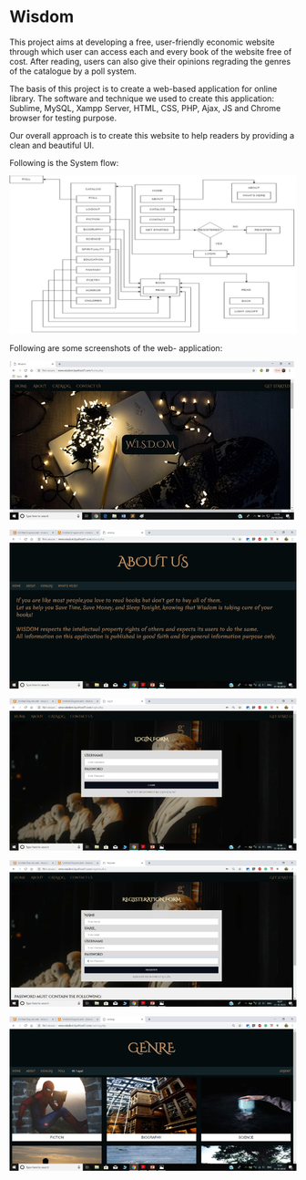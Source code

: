 # Wisdom
This project aims at developing a free, user-friendly economic website through which user can access each and every book of the website free of cost. After reading, users can also give their opinions regrading the genres of the catalogue by a poll system. 

The basis of this project is to create a web-based application for online library. The software and technique we used to create this application: Sublime, MySQL, Xampp Server, HTML, CSS, PHP, Ajax, JS and Chrome browser for testing purpose. 

Our overall approach is to create this website to help readers by providing a clean and beautiful UI. 

Following is the System flow:

![System flow](https://github.com/human-doodle/Wisdom/blob/master/images/System%20flow.jpg)

Following are some screenshots of the web- application:


![homepage](https://github.com/human-doodle/Wisdom/blob/master/images/pic1.jpg)


![1](https://github.com/human-doodle/Wisdom/blob/master/images/Picture2.png)


![2](https://github.com/human-doodle/Wisdom/blob/master/images/Picture3.png)

![3](https://github.com/human-doodle/Wisdom/blob/master/images/Picture4.png)

![4](https://github.com/human-doodle/Wisdom/blob/master/images/Picture6.png)


